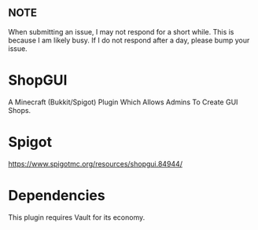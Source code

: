 ## NOTE ##
 When submitting an issue, I may not respond for a short while. This is because I am likely busy. If I do not respond after a day, please bump your issue.


# ShopGUI
A Minecraft (Bukkit/Spigot) Plugin Which Allows Admins To Create GUI Shops.

# Spigot
https://www.spigotmc.org/resources/shopgui.84944/

# Dependencies
This plugin requires Vault for its economy.
